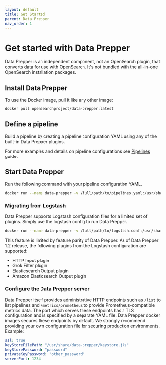 ```yaml
---
layout: default
title: Get Started
parent: Data Prepper
nav_order: 1
---
```


# Get started with Data Prepper

Data Prepper is an independent component, not an OpenSearch plugin, that converts data for use with OpenSearch. It's not bundled with the all-in-one OpenSearch installation packages.

## Install Data Prepper

To use the Docker image, pull it like any other image:

```bash
docker pull opensearchproject/data-prepper:latest
```

## Define a pipeline

Build a pipeline by creating a pipeline configuration YAML using any of the built-in Data Prepper plugins. 

For more examples and details on pipeline configurations see [Pipelines]({{site.url}}{{site.baseurl}}/observability-plugins/data-prepper/pipelines) guide.

## Start Data Prepper

Run the following command with your pipeline configuration YAML.

```bash
docker run --name data-prepper -v /full/path/to/pipelines.yaml:/usr/share/data-prepper/pipelines.yaml opensearchproject/opensearch-data-prepper:latest
```

### Migrating from Logstash

Data Prepper supports Logstash configuration files for a limited set of plugins. Simply use the logstash config to run Data Prepper.

```bash
docker run --name data-prepper -v /full/path/to/logstash.conf:/usr/share/data-prepper/pipelines.conf opensearchproject/opensearch-data-prepper:latest
```

This feature is limited by feature parity of Data Prepper. As of Data Prepper 1.2 release, the following plugins from the Logstash configuration are supported:

- HTTP Input plugin
- Grok Filter plugin
- Elasticsearch Output plugin
- Amazon Elasticsearch Output plugin

### Configure the Data Prepper server
Data Prepper itself provides administrative HTTP endpoints such as `/list` to list pipelines and `/metrics/prometheus` to provide Prometheus-compatible metrics data. The port which serves these endpoints has a TLS configuration and is specified by a separate YAML file. Data Prepper docker images secures these endpoints by default. We strongly recommend providing your own configuration file for securing production environments. Example:

```yml
ssl: true
keyStoreFilePath: "/usr/share/data-prepper/keystore.jks"
keyStorePassword: "password"
privateKeyPassword: "other_password"
serverPort: 1234
```